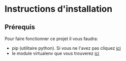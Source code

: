 <h1>Instructions d'installation</h1>

<h2>Prérequis</h2>

Pour faire fonctionner ce projet il vous faudra:
- pip (utilitaire python). Si vous ne l'avez pas cliquez <a target="_blank" href="https://pip.pypa.io/en/stable/installing/">ici</a>
- le module virtualenv que vous trouverez <a target="_blank" href="https://virtualenv.pypa.io/en/latest/installation/">ici</a>


